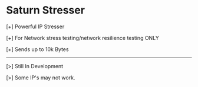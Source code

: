 # Saturn Stresser

[+] Powerful IP Stresser

[+] For Network stress testing/network resilience testing ONLY

[+] Sends up to 10k Bytes

- - - - - - - - - - - - - -
[>] Still In Development

[>] Some IP's may not work.
